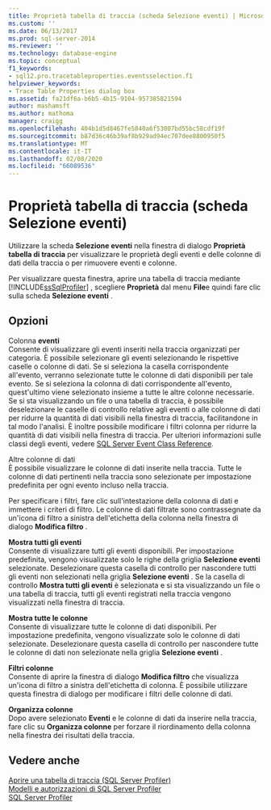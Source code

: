```yaml
---
title: Proprietà tabella di traccia (scheda Selezione eventi) | Microsoft Docs
ms.custom: ''
ms.date: 06/13/2017
ms.prod: sql-server-2014
ms.reviewer: ''
ms.technology: database-engine
ms.topic: conceptual
f1_keywords:
- sql12.pro.tracetableproperties.eventsselection.f1
helpviewer_keywords:
- Trace Table Properties dialog box
ms.assetid: fa21df6a-b6b5-4b15-9104-957385821594
author: mashamsft
ms.author: mathoma
manager: craigg
ms.openlocfilehash: 404b1d5d8467fe5840a6f53007bd55bc58cdf19f
ms.sourcegitcommit: b87d36c46b39af8b929ad94ec707dee8800950f5
ms.translationtype: MT
ms.contentlocale: it-IT
ms.lasthandoff: 02/08/2020
ms.locfileid: "66089536"
---
```

# <a name="trace-table-properties-events-selection-tab"></a>Proprietà tabella di traccia (scheda Selezione eventi)
  Utilizzare la scheda **Selezione eventi** nella finestra di dialogo **Proprietà tabella di traccia** per visualizzare le proprietà degli eventi e delle colonne di dati della traccia o per rimuovere eventi e colonne.  
  
 Per visualizzare questa finestra, aprire una tabella di traccia mediante [!INCLUDE[ssSqlProfiler](../includes/sssqlprofiler-md.md)] , scegliere **Proprietà** dal menu **File**e quindi fare clic sulla scheda **Selezione eventi** .  
  
## <a name="options"></a>Opzioni  
 Colonna **eventi**  
 Consente di visualizzare gli eventi inseriti nella traccia organizzati per categoria. È possibile selezionare gli eventi selezionando le rispettive caselle o colonne di dati. Se si seleziona la casella corrispondente all'evento, verranno selezionate tutte le colonne di dati disponibili per tale evento. Se si seleziona la colonna di dati corrispondente all'evento, quest'ultimo viene selezionato insieme a tutte le altre colonne necessarie. Se si sta visualizzando un file o una tabella di traccia, è possibile deselezionare le caselle di controllo relative agli eventi o alle colonne di dati per ridurre la quantità di dati visibili nella finestra di traccia, facilitandone in tal modo l'analisi. È inoltre possibile modificare i filtri colonna per ridurre la quantità di dati visibili nella finestra di traccia. Per ulteriori informazioni sulle classi degli eventi, vedere [SQL Server Event Class Reference](../relational-databases/event-classes/sql-server-event-class-reference.md).  
  
 Altre colonne di dati  
 È possibile visualizzare le colonne di dati inserite nella traccia. Tutte le colonne di dati pertinenti nella traccia sono selezionate per impostazione predefinita per ogni evento incluso nella traccia.  
  
 Per specificare i filtri, fare clic sull'intestazione della colonna di dati e immettere i criteri di filtro. Le colonne di dati filtrate sono contrassegnate da un'icona di filtro a sinistra dell'etichetta della colonna nella finestra di dialogo **Modifica filtro** .  
  
 **Mostra tutti gli eventi**  
 Consente di visualizzare tutti gli eventi disponibili. Per impostazione predefinita, vengono visualizzate solo le righe della griglia **Selezione eventi** selezionate. Deselezionare questa casella di controllo per nascondere tutti gli eventi non selezionati nella griglia **Selezione eventi** . Se la casella di controllo **Mostra tutti gli eventi** è selezionata e si sta visualizzando un file o una tabella di traccia, tutti gli eventi registrati nella traccia vengono visualizzati nella finestra di traccia.  
  
 **Mostra tutte le colonne**  
 Consente di visualizzare tutte le colonne di dati disponibili. Per impostazione predefinita, vengono visualizzate solo le colonne di dati selezionate. Deselezionare questa casella di controllo per nascondere tutte le colonne di dati non selezionate nella griglia **Selezione eventi** .  
  
 **Filtri colonne**  
 Consente di aprire la finestra di dialogo **Modifica filtro** che visualizza un'icona di filtro a sinistra dell'etichetta di colonna. È possibile utilizzare questa finestra di dialogo per modificare i filtri delle colonne di dati.  
  
 **Organizza colonne**  
 Dopo avere selezionato **Eventi** e le colonne di dati da inserire nella traccia, fare clic su **Organizza colonne** per forzare il riordinamento della colonna nella finestra dei risultati della traccia.  
  
## <a name="see-also"></a>Vedere anche  
 [Aprire una tabella di traccia &#40;SQL Server Profiler&#41;](../tools/sql-server-profiler/open-a-trace-table-sql-server-profiler.md)   
 [Modelli e autorizzazioni di SQL Server Profiler](../tools/sql-server-profiler/sql-server-profiler-templates-and-permissions.md)   
 [SQL Server Profiler](../tools/sql-server-profiler/sql-server-profiler.md)  
  
  

